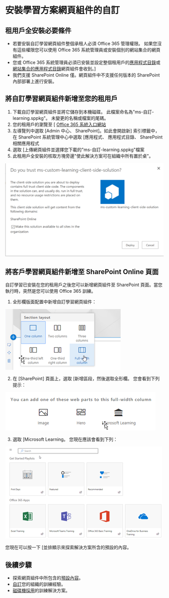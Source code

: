 # <a name="installing-the-custom-learning-solution-webpart"></a>安裝學習方案網頁組件的自訂

## <a name="prerequisites-for-a-tenant-wide-installation"></a>租用戶全安裝必要條件

- 若要安裝自訂學習網頁組件整個承租人必須 Office 365 管理權限。 如果您沒有這些權限您可以使用 Office 365 系統管理員或安裝個別的網站集合的網頁組件。
- 您或 Office 365 系統管理員必須已安裝並設定整個租用戶的[應用程式目錄](https://docs.microsoft.com/en-us/sharepoint/dev/spfx/set-up-your-developer-tenant)或[網站集合的應用程式目錄](https://docs.microsoft.com/en-us/sharepoint/dev/general-development/site-collection-app-catalog)網頁組件會收到。]
- 我們支援 SharePoint Online 僅。網頁組件中不支援任何版本的 SharePoint 內部部署上進行安裝。

## <a name="add-the-custom-learning-webpart-to-your-tenant"></a>將自訂學習網頁組件新增至您的租用戶 

1. 下載自訂學習網頁組件並將它儲存到本機磁碟。 此檔案命名為"ms-自訂-learning.sppkg"。 未變更的名稱或檔案的尾碼。 
2. 您的租用戶的瀏覽至 [ [Office 365 系統入口網站](https://admin.microsoft.com/AdminPortal/Home#/homepage)
3. 左導覽列中選取 [Admin 中心、 SharePoint]。如此會開啟新] 索引標籤中，在 SharePoint 系統管理中心中選取 [應用程式、 應用程式目錄、 SharePoint 相關應用程式 
4. 選取 [上傳網頁組件並選擇您下載的"ms-自訂-learning.sppkg"檔案
5. 此租用戶全安裝的核取方塊旁邊"使此解決方案可在組織中所有置於桌"。  

![部署方案](media/trustapp_sm.png)


## <a name="add-the-customer-learning-webpart-to-a-sharepoint-online-page"></a>將客戶學習網頁組件新增至 SharePoint Online 頁面

自訂學習已安裝在您的租用戶之後您可以新增網頁組件至 SharePoint 頁面。當您執行時，突然是您可以使用 Office 365 訓練。 

1. 全形欄版面配置中新增自訂學習網頁組件：

![SharePoint 頁面版面配置](media/clo365fullcolumnwidth.png)

2. 在 [SharePoint] 頁面上，選取 [新增區段，然後選取全形欄。 您會看到下列提示：

![AddWebpart](media/clo365addfullwidthwebpart.png)

3. 選取 [Microsoft Learning。 您現在應該會看到下列： 

![學習網頁組件的自訂](media/clo365addwebpart.png)

 您現在可以按一下 [並排顯示來探索解決方案所含的預設的內容。  

## <a name="next-steps"></a>後續步驟
- 探索網頁組件中所包含的[預設內容](webpartcontent.md)。
- [自訂](customization.md)您的組織的訓練經驗。
- [磁碟機採用](driveadoption.md)的訓練解決方案。

